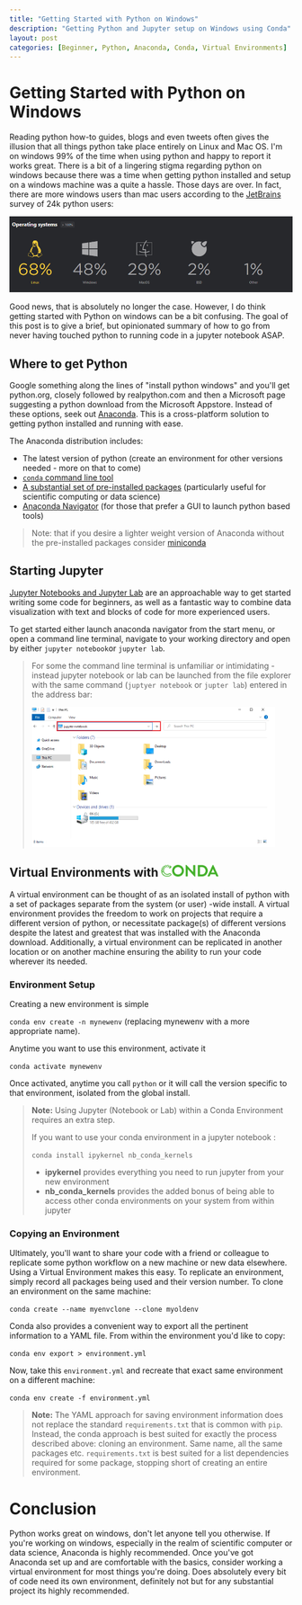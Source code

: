 ```yaml
---
title: "Getting Started with Python on Windows"
description: "Getting Python and Jupyter setup on Windows using Conda"
layout: post
categories: [Beginner, Python, Anaconda, Conda, Virtual Environments]
---
```



# Getting Started with Python on Windows

Reading python how-to guides, blogs and even tweets often gives the illusion that all things python take place entirely on Linux and Mac OS.  I'm on windows 99% of the time when using python and happy to report it works great. There is a bit of a lingering stigma regarding python on windows because there was a time when getting python installed and setup on a windows machine was a quite a hassle. Those days are over. In fact, there are more windows users than mac users according to the [JetBrains](https://www.jetbrains.com/2019) survey of 24k python users:

![image](../images/python_platform.png)



Good news, that is absolutely no longer the case. However, I do think getting started with Python on windows can be a bit confusing. The goal of this post is to give a brief, but opinionated summary of how to go from never having touched python to running code in a jupyter notebook ASAP.

## Where to get Python

Google something along the lines of "install python windows" and you'll get python.org, closely followed by realpython.com and then a Microsoft page suggesting a python download from the Microsoft Appstore. Instead of these options, seek out [Anaconda](https://www.anaconda.com/products/individual). This is a cross-platform solution to getting python installed and running with ease.

The Anaconda distribution includes:

* The latest version of python (create an environment for other versions needed - more on that to come)
* [`conda` command line tool](https://docs.conda.io/projects/conda/en/latest/index.html)
* [A substantial set of pre-installed packages](https://docs.anaconda.com/anaconda/packages/py3.8_win-64/) (particularly useful for scientific computing or data science)
* [Anaconda Navigator](https://docs.anaconda.com/anaconda/navigator/) (for those that prefer a GUI to launch python based tools)

> Note: that if you desire a lighter weight version of Anaconda without the pre-installed packages consider [miniconda](https://docs.conda.io/en/latest/miniconda.html)

## Starting Jupyter

[Jupyter Notebooks and Jupyter Lab](https://jupyter.org/) are an approachable way to get started writing some code for beginners, as well as a fantastic way to combine data visualization with text and blocks of code for more experienced users.

To get started either launch anaconda navigator from the start menu, or open a command line terminal, navigate to your working directory and open by either `jupyter notebook`or `jupyter lab`.

> For some the command line terminal is unfamiliar or intimidating - instead jupyter notebook or lab can be launched from the file explorer with the same command (`juptyer notebook` or `jupter lab`) entered in the address bar:
>
> <img src="../images/explorer.png" alt="image" style="zoom:50%;" />
>
> 



## Virtual Environments with <img src="../images/1280px-Conda_logo.svg.png" alt="image" style="zoom:10%;" />

A virtual environment can be thought of as an isolated install of python with a set of packages separate from the system (or user) -wide install. A virtual environment provides the freedom to work on projects that require a different version of python, or necessitate package(s) of different versions despite the latest and greatest that was installed with the Anaconda download. Additionally, a virtual environment can be replicated in another location or on another machine ensuring the ability to run your code wherever its needed.

### Environment Setup

Creating a new environment is simple

```conda env create -n mynewenv``` (replacing mynewenv with a more appropriate name).

Anytime you want to use this environment, activate it

```conda activate mynewenv```

Once activated, anytime you call `python` or it will call the version specific to that environment, isolated from the global install. 

> **Note:** Using Jupyter (Notebook or Lab) within a Conda Environment requires an extra step.
>
> If you want to use your conda environment in a jupyter notebook :
>
> `conda install ipykernel nb_conda_kernels`	
>
> * **ipykernel** provides everything you need to run jupyter from your new environment
> * **nb_conda_kernels** provides the added bonus of being able to access other conda environments on your system from within jupyter

### Copying an Environment

Ultimately,  you'll want to share your code with a friend or colleague to replicate some python workflow on a new machine or new data elsewhere. Using a Virtual Environment makes this easy. To replicate an environment, simply record all packages being used and their version number.  To clone an environment on the same machine:

`conda create --name myenvclone --clone myoldenv`

Conda also provides a convenient way to export all the pertinent information to a YAML file. From within the environment you'd like to copy:

`conda env export > environment.yml` 

Now, take this `environment.yml` and recreate that exact same environment on a different machine:

`conda env create -f environment.yml`

> **Note:** The YAML approach for saving environment information does not replace the standard `requirements.txt` that is common with `pip`. Instead, the conda approach is best suited for exactly the process described above: cloning an environment. Same name, all the same packages etc. `requirements.txt` is best suited for a list dependencies required for some package, stopping short of creating an entire environment.



# Conclusion

Python works great on windows, don't let anyone tell you otherwise. If you're working on windows, especially in the realm of scientific computer or data science, Anaconda is highly recommended. Once you've got Anaconda set up and are comfortable with the basics, consider working a virtual environment for most things you're doing. Does absolutely every bit of code need its own environment, definitely not but for any substantial project its highly recommended.